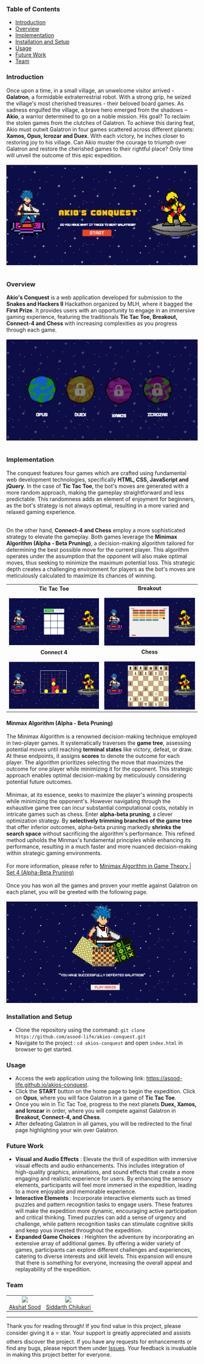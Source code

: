 <h3>Table of Contents</h3>
<ul>
    <li><a href="#introduction">Introduction</a></li>
    <li><a href="#overview">Overview</a></li>
    <li><a href="#implementation">Implementation</a></li>
    <li><a href="#installation-and-setup">Installation and Setup</a></li>
    <li><a href="#usage">Usage</a></li>
    <li><a href="#future-work">Future Work</a></li>
    <li><a href="#team">Team</a></li>
</ul>

<h3 id="introduction">Introduction</h3>
<div>
   Once upon a time, in a small village, an unwelcome visitor arrived - <b>Galatron</b>, a formidable extraterrestrial robot. With a strong grip, he seized the village's most cherished treasures - their beloved board games. As sadness engulfed the village, a brave hero emerged from the shadows – <b>Akio</b>, a warrior determined to go on a noble mission. His goal? To reclaim the stolen games from the clutches of Galatron. To achieve this daring feat, Akio must outwit Galatron in four games scattered across different planets: <b>Xamos, Opus, Icrozar and Duex</b>. With each victory, he inches closer to restoring joy to his village. Can Akio muster the courage to triumph over Galatron and restore the cherished games to their rightful place? Only time will unveil the outcome of this epic expedition.
</div><br>

<table>
   <tr>
      <img src="./images/home-page.png">
   </tr>
</table>

<h3 id="overview">Overview</h3>
<b>Akio's Conquest</b> is a web application developed for submission to the <b>Snakes and Hackers II</b> Hackathon organized by MLH, where it bagged the <B>First Prize</b>. It provides users with an opportunity to engage in an immersive gaming experience, featuring the traditionals <b>Tic Tac Toe, Breakout, Connect-4 and Chess</b> with increasing complexities as you progress through each game.
<br><br>
<table>
   <tr>
      <img src="./images/planets-names.png">
   </tr>
</table>

<h3 id="implementation">Implementation</h3>
<div>
   The conquest features four games which are crafted using fundamental web development technologies, specifically <b>HTML, CSS, JavaScript and jQuery</b>. In the case of <b>Tic Tac Toe</b>, the bot's moves are generated with a more random approach, making the gameplay straightforward and less predictable. This randomness adds an element of enjoyment for beginners, as the bot's strategy is not always optimal, resulting in a more varied and relaxed gaming experience.<br><br>

   On the other hand, <b>Connect-4 and Chess</b> employ a more sophisticated strategy to elevate the gameplay. Both games leverage the <b>Minimax Algorithm (Alpha - Beta Pruning)</b>, a decision-making algorithm tailored for determining the best possible move for the current player. This algorithm operates under the assumption that the opponent will also make optimal moves, thus seeking to minimize the maximum potential loss. This strategic depth creates a challenging environment for players as the bot's moves are meticulously calculated to maximize its chances of winning.
</div>

<table>
   <tr>
      <td>
         <div align="center"><b>Tic Tac Toe</b></div>
         <br>
         <img src="./images/tic-tac-toe.png">
      </td>
      <td>
         <div align="center"><b>Breakout</b></div>
         <br>
         <img src="./images/breakout.png">
      </td>
   </tr>
   <tr>
      <td>
         <div align="center"><b>Connect 4</b></div>
         <br>
         <img src="./images/connect-4.png">
      </td>
      <td>
         <div align="center"><b>Chess</b></div>
         <br>
         <img src="./images/chess.png">
      </td>
   </tr>
</table>

<div>
   <h4>Minmax Algorithm (Alpha - Beta Pruning)</h4>
   <div>
      The Minimax Algorithm is a renowned decision-making technique employed in two-player games. It systematically traverses the <b>game tree</b>, assessing potential moves until reaching <b>terminal states</b> like victory, defeat, or draw. At these endpoints, it assigns <b>scores</b> to denote the outcome for each player. The algorithm prioritizes selecting the move that maximizes the outcome for one player while minimizing it for the opponent. This strategic approach enables optimal decision-making by meticulously considering potential future outcomes.
   </div>
   <br>
   <div>
      Minimax, at its essence, seeks to maximize the player's winning prospects while minimizing the opponent's. However navigating through the exhaustive game tree can incur substantial computational costs, notably in intricate games such as chess. Enter <b>alpha-beta pruning</b>, a clever optimization strategy. By <b>selectively trimming branches of the game tree</b> that offer inferior outcomes, alpha-beta pruning markedly <b>shrinks the search space</b> without sacrificing the algorithm's performance. This refined method upholds the Minmax's fundamental principles while enhancing its performance, resulting in a much faster and more nuanced decision-making within strategic gaming environments.
   </div>
   <br>
   <div>
      For more information, please refer to <a href="https://www.geeksforgeeks.org/minimax-algorithm-in-game-theory-set-4-alpha-beta-pruning">Minimax Algorithm in Game Theory | Set 4 (Alpha-Beta Pruning)</a>
   </div>
</div>
<br>
<div>
   Once you has won all the games and proven your mettle against Galatron on each planet, you will be greeted with the following page.<br><br>
</div>
<img src="./images/win-page.png">

<h3 id="installation-and-setup">Installation and Setup</h3>
<ul>
   <li>
      Clone the repository using the command:
      <code>git clone https://github.com/asood-life/akios-conquest.git</code>
   </li>
   <li>
      Navigate to the project : 
      <code>cd akios-conquest</code> and 
      open <code>index.html</code> in browser to get started.
   </li>
</ul>

<h3 id="usage">Usage</h3>
<ul>
   <li>Access the web application using the following link: <a href="https://asood-life.github.io/akios-conquest">https://asood-life.github.io/akios-conquest</a>.
   </li>
   <li>
      Click the <b>START</b> button on the home page to begin the expedition. Click on <b>Opus</b>, where you will face Galatron in a game of <b>Tic Tac Toe</b>.
   </li>
   <li> 
      Once you win in Tic Tac Toe, progress to the next planets <b>Duex, Xamos, and Icrozar</b> in order, where you will compete against Galatron in <b>Breakout, Connect-4, and Chess</b>.
   </li>
   <li>
      After defeating Galatron in all games, you will be redirected to the final page highlighting your win over Galatron.
   </li>
</ul>

<h3 id="future-work">Future Work</h3>
<ul>
   <li>
      <b> Visual and Audio Effects</b> : Elevate the thrill of expedition with immersive visual effects and audio enhancements. This includes integration of high-quality graphics, animations, and sound effects that create a more engaging and realistic experience for users. By enhancing the sensory elements, participants will feel more immersed in the expedition, leading to a more enjoyable and memorable experience.
   </li>
   <li>
      <b>Interactive Elements</b> : Incorporate interactive elements such as timed puzzles and pattern recognition tasks to engage users. These features will make the expedition more dynamic, encouraging active participation and critical thinking. Timed puzzles can add a sense of urgency and challenge, while pattern recognition tasks can stimulate cognitive skills and keep yous invested throughout the expedition.
   </li>
   <li>
      <b>Expanded Game Choices</b> : Heighten the adventure by incorporating an extensive array of additional games. By offering a wider variety of games, participants can explore different challenges and experiences, catering to diverse interests and skill levels. This expansion will ensure that there is something for everyone, increasing the overall appeal and replayability of the expedition.
   </li>
</ul>

<h3 id="team">Team</h3>
<div>
    <table>
        <tr align="center">
            <td>
                <img width="100" src="https://avatars.githubusercontent.com/u/148894491?v=4"><br>
                <a href="https://github.com/asood-life">Akshat Sood</a>
            </td>
            <td>
                <img width="100" src="https://d112y698adiu2z.cloudfront.net/photos/production/user_photos/002/188/953/datas/profile.jpg"><br>
                <a href="https://github.com/asood-life">Siddarth Chilukuri</a>
            </td>
        </tr>
    </table>
</div>
<hr>
<div>
    Thank you for reading through! If you find value in this project, please consider giving it a ⭐ star. Your support is greatly appreciated and assists others discover the project. If you have any requests for enhancements or find any bugs, please report them under <a href="https://github.com/asood-life/akios-conquest/issues">Issues</a>. Your feedback is invaluable in making this project better for everyone.
</div>
